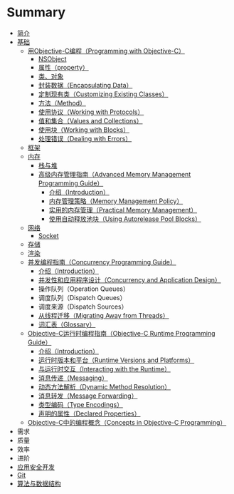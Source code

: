 # Summary

* [简介](README.md)
* [基础](chapter1.md)
  * [用Objective-C编程（Programming with Objective-C）](chapter1/yu-yan.md)
    * [NSObject](/nsobject.md)
    * [属性（property）](chapter1/yu-yan/shu-xing-zi-duan.md)
    * [类、对象](lei-he-dui-xiang.md)
    * [封装数据（Encapsulating Data）](feng-zhuang-shu-ju-ff08-encapsulating-data.md)
    * [定制现有类（Customizing Existing Classes）](ding-zhi-xian-you-leiff08-customizing-existing-classes.md)
    * [方法（Method）](fang-fa-ff08-method.md)
    * [使用协议（Working with Protocols）](xie-yi-ff08-protocols.md)
    * [值和集合（Values and Collections）](zhi-he-ji-he-ff08-values-and-collections.md)
    * [使用块（Working with Blocks）](kuai-ff08-blocks.md)
    * [处理错误（Dealing with Errors）](chu-li-cuo-wu-ff08-dealing-with-errors.md)
  * [框架](chapter1/kuang-jia.md)
  * [内存](chapter1/nei-cun.md)
    * [栈与堆](zhan-yu-dui.md)
    * [高级内存管理指南（Advanced Memory Management Programming Guide）](gao-ji-nei-cunguan-li-zhi-nan-ff08-advanced-memory-management-programming-guide.md)
      * [介绍（Introduction）](gao-ji-nei-cunguan-li-zhi-nan-ff08-advanced-memory-management-programming-guide/jie-shaoff08-introduction.md)
      * [内存管理策略（Memory Management Policy）](gao-ji-nei-cunguan-li-zhi-nan-ff08-advanced-memory-management-programming-guide/nei-cun-guan-li-ce-lveff08-memory-management-policy.md)
      * [实用的内存管理（Practical Memory Management）](gao-ji-nei-cunguan-li-zhi-nan-ff08-advanced-memory-management-programming-guide/shi-yong-de-nei-cun-guan-li-ff08-practical-memory-management.md)
      * [使用自动释放池块（Using Autorelease Pool Blocks）](gao-ji-nei-cunguan-li-zhi-nan-ff08-advanced-memory-management-programming-guide/shi-yong-zi-dong-shi-fang-chi-kuai-ff08-using-autorelease-pool-blocks.md)
  * [网络](chapter1/wang-luo.md)
    * [Socket](chapter1/wang-luo/socket.md)
  * [存储](chapter1/cun-chu.md)
  * [渲染](chapter1/xuan-ran.md)
  * [并发编程指南（Concurrency Programming Guide）](chapter1/xian-cheng.md)
    * [介绍（Introduction）](chapter1/xian-cheng/jie-shaoff08-introduction.md)
    * [并发性和应用程序设计（Concurrency and Application Design）](chapter1/xian-cheng/bing-fa-xing-he-ying-yong-cheng-xu-she-ji-ff08-concurrency-and-application-design.md)
    * 操作队列（Operation Queues）
    * 调度队列（Dispatch Queues）
    * 调度来源（Dispatch Sources）
    * [从线程迁移（Migrating Away from Threads）](chapter1/xian-cheng/cong-xian-cheng-qian-yi-ff08-migrating-away-from-threads.md)
    * [词汇表（Glossary）](chapter1/xian-cheng/ci-hui-biao.md)
  * [Objective-C运行时编程指南（Objective-C Runtime Programming Guide）](chapter1/yun-xing-shi-ff08-runtime.md)
    * [介绍（Introduction）](chapter1/yun-xing-shi-ff08-runtime/jie-shaoff08-introduction.md)
    * [运行时版本和平台（Runtime Versions and Platforms）](chapter1/yun-xing-shi-ff08-runtime/yun-xing-shi-ban-ben-he-ping-tai-ff08-runtime-versions-and-platforms.md)
    * [与运行时交互（Interacting with the Runtime）](chapter1/yun-xing-shi-ff08-runtime/yu-yun-xing-shi-jiao-hu-ff08-interacting-with-the-runtime.md)
    * [消息传递（Messaging）](chapter1/yun-xing-shi-ff08-runtime/xiao-xi-ff08-messaging.md)
    * [动态方法解析（Dynamic Method Resolution）](chapter1/yun-xing-shi-ff08-runtime/dong-tai-fang-fa-jie-xi-ff08-dynamic-method-resolution.md)
    * [消息转发（Message Forwarding）](chapter1/yun-xing-shi-ff08-runtime/xiao-xi-zhuan-fa-ff08-message-forwarding.md)
    * [类型编码（Type Encodings）](chapter1/yun-xing-shi-ff08-runtime/lei-xing-bian-ma-ff08-type-encodings.md)
    * [声明的属性（Declared Properties）](chapter1/yun-xing-shi-ff08-runtime/sheng-ming-deshu-xing-ff08-declared-properties.md)
  * [Objective-C中的编程概念（Concepts in Objective-C Programming）](chapter1/objective-czhong-de-bian-cheng-gai-nian-ff08-concepts-in-objective-c-programming.md)
* 需求
* 质量
* 效率
* 进阶
* [应用安全开发](ying-yong-kai-fa-an-quan.md)
* [Git](git.md)
* [算法与数据结构](suan-fa-yu-shu-ju-jie-gou.md)

